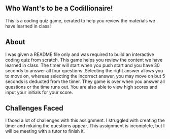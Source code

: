 ## Who Want's to be a Codillionaire!
This is a coding quiz game, cerated to help you review the materials we have learned in class!

## About
I was given a README file only and was required to build an interactive coding quiz from scratch. This game helps you review the content we have learned in class. The timer will start when you push start and you have 30 seconds to answer all four questions. Selecting the right answer allows you to move on, whereas selecting the incorrect answer, you may move on but 5 seconds is deducted from the timer. They game is over when you answer all questions or the time runs out. You are also able to view high scores and input your initials for your score. 

## Challenges Faced
I faced a lot of challenges with this assignment. I struggled with creating the timer and mkaing the questions appear. This assignment is incomplete, but I will be meeting with a tutor to finish it. 